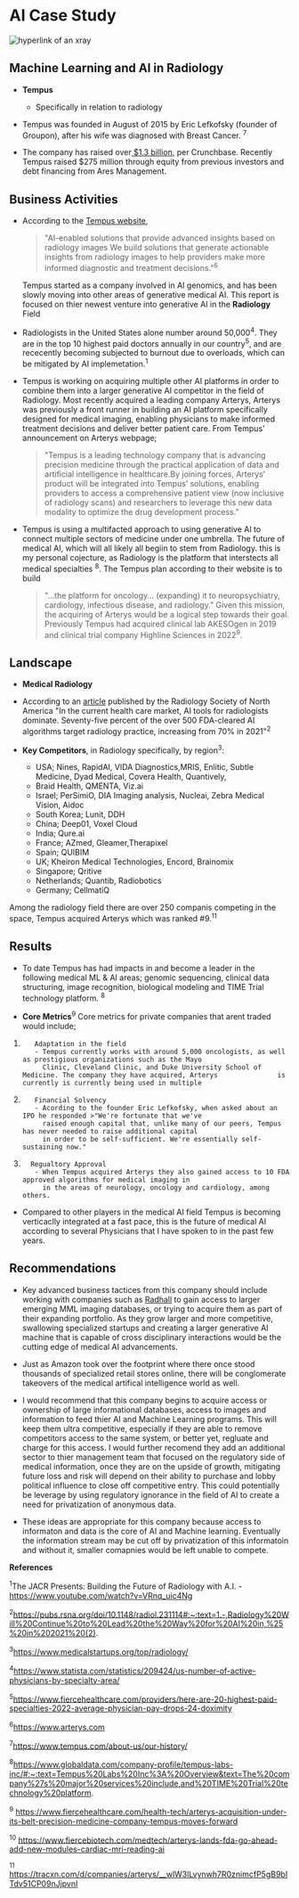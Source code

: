 # AI Case Study
![hyperlink of an xray](https://i0.wp.com/www.asktheradtech.com/wp-content/uploads/2020/04/crazy-xray-4.jpg?w=589&ssl=1)
## Machine Learning and AI in Radiology

* **Tempus**
  - Specifically in relation to radiology

* Tempus was founded in August of 2015 by Eric Lefkofsky (founder of Groupon), after his wife was diagnosed with Breast Cancer. <sup>7</sup>

* The company has raised over[ $1.3 billion]([url](https://news.crunchbase.com/health-wellness-biotech/biotech-drug-development-venture-funding-tempus/#:~:text=Biotech%20upstart%20Tempus%20announced%20on,debt%20financing%20from%20Ares%20Management.)), per Crunchbase. Recently Tempus raised $275 million through equity from previous investors and debt financing from Ares   Management.


## Business Activities

* According to the [Tempus website](https://www.tempus.com/radiology/),
  >"AI-enabled solutions that provide advanced insights based on radiology images
  We build solutions that generate actionable insights from radiology images to help providers make more informed diagnostic and treatment decisions."<sup>6</sup>
  
  Tempus started as a company involved in AI genomics, and has been slowly moving into other areas of generative medical AI.  This report is focused on thier newest venture into generative AI in the **Radiology** Field

* Radiologists in the United States alone number around 50,000<sup>4</sup>.  They are in the top 10 highest paid doctors annually in our country<sup>5</sup>, and
  are rececently becoming subjected to burnout due to overloads, which can be mitigated by AI implemetation.<sup>1</sup>

* Tempus is working on acquiring multiple other AI platforms in order to combine them into a larger generative AI competitor in the field of Radiology. Most          recently acquired a leading company Arterys, Arterys was previously a front runner in building an AI platform specifically designed for medical imaging,
  enabling physicians to make informed treatment decisions and deliver better patient care.  From Tempus' announcement on Arterys webpage;
   
  >"Tempus is a leading technology company that is advancing precision medicine through the practical application of data and artificial intelligence in healthcare.By joining forces, Arterys’ product will be integrated into Tempus’ solutions, enabling providers to access a comprehensive patient view (now inclusive of radiology scans) and researchers to leverage this new data modality to optimize the drug development process."
  
* Tempus is using a multifacted approach to using generative AI to connect multiple sectors of medicine under one umbrella.  The future of medical AI, which
  will all likely all begiin to stem from Radiology.  this is my personal cojecture, as Radiology is the platform that interstects all medical specialties <sup>8</sup>.      The Tempus plan according to their website is to build
  >"...the platform for oncology... (expanding) it to neuropsychiatry, cardiology, infectious disease, and      radiology."
Given this mission, the acquiring of Arterys would be a logical step towards their goal.  Previously Tempus had acquired clinical lab AKESOgen in 2019 and clinical trial company Highline Sciences in 2022<sup>9</sup>.  

## Landscape

* **Medical Radiology**

* According to an [article](https://pubs.rsna.org/doi/10.1148/radiol.231114#:~:text=1.-,Radiology%20Will%20Continue%20to%20Lead%20the%20Way%20for%20AI%20in,%25%20in%202021%20(2)) published by the Radiology Society of North America "In the current health care market, AI tools for radiologists dominate. Seventy-five    percent of the over 500 FDA-cleared AI algorithms target radiology practice, increasing from 70% in 2021"<sup>2</sup>

* **Key Competitors**, in Radiology specifically, by region<sup>3</sup>:
  - USA; Nines, RapidAI, VIDA Diagnostics,MRIS, Enlitic, Subtle Medicine, Dyad Medical, Covera Health, Quantively,
  - Braid Health, QMENTA, Viz.ai
  - Israel; PerSimiO, DIA Imaging analysis, Nucleai, Zebra Medical Vision, Aidoc
  - South Korea; Lunit, DDH
  - China; Deep01, Voxel Cloud
  - India; Qure.ai
  - France; AZmed, Gleamer,Therapixel
  - Spain; QUIBIM
  - UK; Kheiron Medical Technologies, Encord, Brainomix
  - Singapore; Qritive
  - Netherlands; Quantib, Radiobotics
  - Germany; CellmatiQ

Among the radiology field there are over 250 companis competing in the space, Tempus acquired Arterys which was ranked #9.<sup>11</sup>


## Results

* To date Tempus has had impacts in and become a leader in the following medical ML & AI areas; genomic sequencing, clinical data structuring, image recognition, biological modeling and TIME Trial technology platform. <sup>8</sup>  

* **Core Metrics**<sup>9</sup>
      Core metrics for private companies that arent traded would include;
1.        Adaptation in the field
          - Tempus currently works with around 5,000 oncologists, as well as prestigious organizations such as the Mayo
            Clinic, Cleveland Clinic, and Duke University School of Medicine. The company they have acquired, Arterys               is currently is currently being used in multiple
1.        Financial Solvency
          - Acording to the founder Eric Lefkofsky, when asked about an IPO he responded >"We're fortunate that we've
            raised enough capital that, unlike many of our peers, Tempus has never needed to raise additional capital
            in order to be self-sufficient. We're essentially self-sustaining now."
1.       Regualtory Approval
          - When Tempus acquired Arterys they also gained access to 10 FDA approved algorithms for medical imaging in
            in the areas of neurology, oncology and cardiology, among others. 
      

* Compared to other players in the medical AI field Tempus is becoming verticaclly integrated at a fast pace, this is the future of medical AI according to several Physicians that I have spoken to in the past few years.

## Recommendations

* Key advanced business tactices from this company should include working with companies such as [Radhall]([url](https://www.f6s.com/company/radhall#about)) to gain access to larger emerging MML imaging databases,     or trying to acquire them as part of their expanding portfolio. As they grow larger and more competitive, swallowing specialized startups and creating a larger     generative AI machine that is capable of cross disciplinary interactions would be the cutting edge of medical AI advancements. 

* Just as Amazon took over the footprint where there once stood thousands of specialized retail stores online, there will be conglomerate takeovers of the medical
  artifical intelligence world as well.

* I would recommend that this company begins to acquire access or ownership of large informational databases, access to images and information to feed thier AI and
  Machine Learning programs.  This will keep them ultra competitive, especially if they are able to remove competitors access to the same system, or better yet,
  regluate and charge for this access. I would further recomend they add an additional sector to thier management team that focused on the regulatory side of         medical information, once they are on the upside of growth, mitigating future loss and risk will depend on their ability to purchase and lobby political            influence to close off competitive entry.  This could potentially be leverage by using regulatory ignorance in the field of AI to create a need for privatization   of anonymous data. 

* These ideas are appropriate for this company because access to informaton and data is the core of AI and Machine learning. Eventually the information stream may    be cut off by privatization of this informatoin and without it, smaller comapnies would be left unable to compete. 

**References**

<sup>1</sup>The JACR Presents: Building the Future of Radiology with A.I.
  -https://www.youtube.com/watch?v=VRnq_uic4Ng 

<sup>2</sup>https://pubs.rsna.org/doi/10.1148/radiol.231114#:~:text=1.-,Radiology%20Will%20Continue%20to%20Lead%20the%20Way%20for%20AI%20in,%25%20in%202021%20(2).

<sup>3</sup>https://www.medicalstartups.org/top/radiology/

<sup>4</sup>https://www.statista.com/statistics/209424/us-number-of-active-physicians-by-specialty-area/

<sup>5</sup>https://www.fiercehealthcare.com/providers/here-are-20-highest-paid-specialties-2022-average-physician-pay-drops-24-doximity

<sup>6</sup>https://www.arterys.com

<sup>7</sup>https://www.tempus.com/about-us/our-history/

<sup>8</sup>https://www.globaldata.com/company-profile/tempus-labs-inc/#:~:text=Tempus%20Labs%20Inc%3A%20Overview&text=The%20company%27s%20major%20services%20include,and%20TIME%20Trial%20technology%20platform.

<sup>9</sup> https://www.fiercehealthcare.com/health-tech/arterys-acquisition-under-its-belt-precision-medicine-company-tempus-moves-forward

<sup>10</sup> https://www.fiercebiotech.com/medtech/arterys-lands-fda-go-ahead-add-new-modules-cardiac-mri-reading-ai

<sup>11</sup> https://tracxn.com/d/companies/arterys/__wlW3lLvynwh7R0znimcfP5gB9bITdv51CP09nJjpvnI
